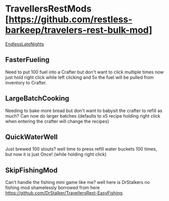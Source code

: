 # TravellersRestMods [https://github.com/restless-barkeep/travelers-rest-bulk-mod]

[EndlessLateNights](EndlessLateNights/readme.md)

## FasterFueling

Need to put 100 fuel into a Crafter but don't want to click multiple times now just hold right click while left clicking and 5x the fuel will be pulled from inventory to Crafter.

## LargeBatchCooking

Needing to bake more bread but don't want to babysit the crafter to refill as much? Can now do larger batches (defaults to x5 recipe holding right click when entering the crafter will change the recipes)

## QuickWaterWell

Just brewed 100 stouts? well time to press refill water buckets 100 times, but now it is just Once! (while holding right click)

## SkipFishingMod

Can't handle the fishing mini game like me? well here is DrStalkers no fishing mod shamelessly borrowed from here https://github.com/DrStalker/TravellersRest-EasyFishing.




